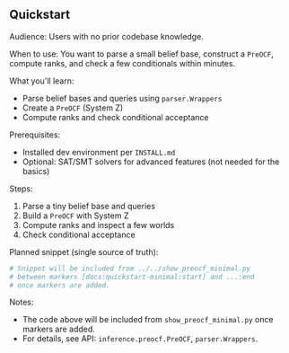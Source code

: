 ## Quickstart

Audience: Users with no prior codebase knowledge.

When to use: You want to parse a small belief base, construct a `PreOCF`, compute ranks, and check a few conditionals within minutes.

What you'll learn:
- Parse belief bases and queries using `parser.Wrappers`
- Create a `PreOCF` (System Z)
- Compute ranks and check conditional acceptance

Prerequisites:
- Installed dev environment per `INSTALL.md`
- Optional: SAT/SMT solvers for advanced features (not needed for the basics)

Steps:
1) Parse a tiny belief base and queries
2) Build a `PreOCF` with System Z
3) Compute ranks and inspect a few worlds
4) Check conditional acceptance

Planned snippet (single source of truth):

```python
# Snippet will be included from ../../show_preocf_minimal.py
# between markers [docs:quickstart-minimal:start] and ...:end
# once markers are added.
```

Notes:
- The code above will be included from `show_preocf_minimal.py` once markers are added.
- For details, see API: `inference.preocf.PreOCF`, `parser.Wrappers`.
